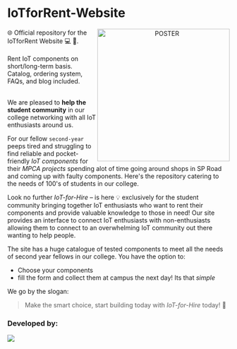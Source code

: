 # IoTforRent-Website 

<a target="_blank" align="center">
  <img align="right" top="500" height="300" width="300" alt="POSTER" src="https://github.com/Sohoxic/IoTforHire-Website/blob/master/public/assets/img/poster.jpg">
</a>
🌐 Official repository for the IoTforRent Website 💻 📱. 
<br>
<br>Rent IoT components on short/long-term basis. Catalog, ordering system, FAQs, and blog included.
<br>
<br>

We are pleased to **help the student community** in our college networking with all IoT enthusiasts around us.

For our fellow `second-year` peeps tired and struggling to find reliable and pocket-friendly *IoT components* for their *MPCA projects* spending alot of time going around shops in SP Road and coming up with faulty components. Here's the repository catering to the needs of 100's of students in our college.

Look no further *IoT-for-Hire* – is here 💡 exclusively for the student community bringing together IoT enthusiasts who want to rent their components and provide valuable knowledge to those in need! Our site provides an interface to connect IoT enthusiasts with non-enthusiasts allowing them to connect to an overwhelming IoT community out there wanting to help people.

The site has a huge catalogue of tested components to meet all the needs of second year fellows in our college. 
You have the option to:
- Choose your components 
- fill the form and collect them at campus the next day! Its that *simple*

We go by the slogan: 
> Make the smart choice, start building today with *IoT-for-Hire* today! 💪

### Developed by:
<a href="https://github.com/SarthakSKumar/IoTforHire-Website/graphs/contributors">
  <img src="https://contrib.rocks/image?repo=SarthakSKumar/IoTforHire-Website" />
</a>

